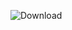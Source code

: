 ![Download](https://user-images.githubusercontent.com/62284136/185808190-8424264c-4011-48b2-92f8-9a425e65c027.png)

